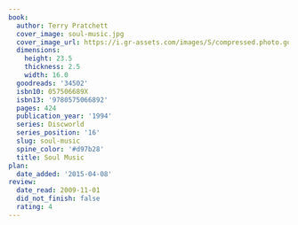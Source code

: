 ```yaml
---
book:
  author: Terry Pratchett
  cover_image: soul-music.jpg
  cover_image_url: https://i.gr-assets.com/images/S/compressed.photo.goodreads.com/books/1168566175l/34502.jpg
  dimensions:
    height: 23.5
    thickness: 2.5
    width: 16.0
  goodreads: '34502'
  isbn10: 057506689X
  isbn13: '9780575066892'
  pages: 424
  publication_year: '1994'
  series: Discworld
  series_position: '16'
  slug: soul-music
  spine_color: '#d97b28'
  title: Soul Music
plan:
  date_added: '2015-04-08'
review:
  date_read: 2009-11-01
  did_not_finish: false
  rating: 4
---
```

